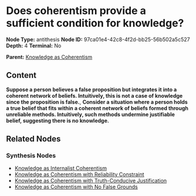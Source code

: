 # Does coherentism provide a sufficient condition for knowledge?

**Node Type:** antithesis
**Node ID:** 97ca01e4-42c8-4f2d-bb25-56b502a5c527
**Depth:** 4
**Terminal:** No

**Parent:** [Knowledge as Coherentism](knowledge-as-coherentism-synthesis-461343d0-f2db-4863-8551-2cd4fb79f3be.md)

## Content

**Suppose a person believes a false proposition but integrates it into a coherent network of beliefs. Intuitively, this is not a case of knowledge since the proposition is false.**, **Consider a situation where a person holds a true belief that fits within a coherent network of beliefs formed through unreliable methods. Intuitively, such methods undermine justifiable belief, suggesting there is no knowledge.**

## Related Nodes

### Synthesis Nodes

- [Knowledge as Internalist Coherentism](knowledge-as-internalist-coherentism-synthesis-a9cf353c-a709-4007-8da5-d6f66ec6e8e5.md)
- [Knowledge as Coherentism with Reliability Constraint](knowledge-as-coherentism-with-reliability-constraint-synthesis-1b2841d4-e4a0-428e-97dd-e5959e2e6620.md)
- [Knowledge as Coherentism with Truth-Conducive Justification](knowledge-as-coherentism-with-truth-conducive-justification-synthesis-1adb72f0-55df-4668-a20e-2010b043e65b.md)
- [Knowledge as Coherentism with No False Grounds](knowledge-as-coherentism-with-no-false-grounds-synthesis-f262c739-0166-4a58-b8b2-e7d39d99a8f0.md)
